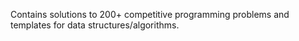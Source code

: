Contains solutions to 200+ competitive programming problems and templates for data structures/algorithms.
